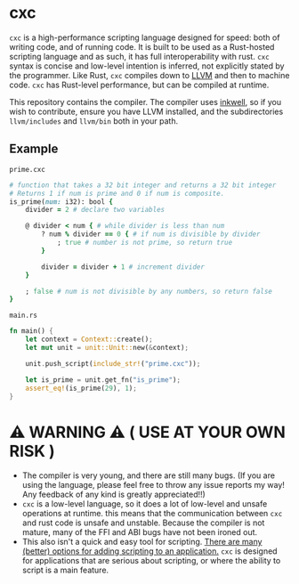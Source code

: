 # cxc
`cxc` is a high-performance scripting language designed for speed: both of writing code, and of running code. It is built to be used as a Rust-hosted scripting language and as such, it has full interoperability with rust. `cxc` syntax is concise and low-level intention is inferred, not explicitly stated by the programmer. Like Rust, `cxc` compiles down to [LLVM](llvm.org) and then to machine code. `cxc` has Rust-level performance, but can be compiled at runtime.

This repository contains the compiler. The compiler uses [inkwell](https://github.com/TheDan64/inkwell), so if you wish to contribute, ensure you have LLVM installed, and the subdirectories `llvm/includes` and `llvm/bin` both in your path.

## Example
`prime.cxc`
```ruby
# function that takes a 32 bit integer and returns a 32 bit integer
# Returns 1 if num is prime and 0 if num is composite.
is_prime(num: i32): bool { 
    divider = 2 # declare two variables

    @ divider < num { # while divider is less than num
        ? num % divider == 0 { # if num is divisible by divider
            ; true # number is not prime, so return true
        }

        divider = divider + 1 # increment divider
    }

    ; false # num is not divisible by any numbers, so return false
}
```

`main.rs`
```rust
fn main() {
    let context = Context::create();
    let mut unit = unit::Unit::new(&context);

    unit.push_script(include_str!("prime.cxc"));

    let is_prime = unit.get_fn("is_prime");
    assert_eq!(is_prime(29), 1);
}
```

# ⚠️ WARNING ⚠️  ( USE AT YOUR OWN RISK )
* The compiler is very young, and there are still many bugs. (If you are using the language, please feel free to throw any issue reports my way! Any feedback of any kind is greatly appreciated!!)
* `cxc` is a low-level language, so it does a lot of low-level and unsafe operations at runtime. this means that the communication between `cxc` and rust code is unsafe and unstable. Because the compiler is not mature, many of the FFI and ABI bugs have not been ironed out.
* This also isn't a quick and easy tool for scripting. [There are many (better) options for adding scripting to an application.](https://www.boringcactus.com/2020/09/16/survey-of-rust-embeddable-scripting-languages.html) `cxc` is designed for applications that are serious about scripting, or where the ability to script is a main feature.
